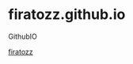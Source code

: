 # firatozz.github.io
GithubIO


<a href="https://firatozz.github.io" target="_blank"> firatozz </a>

